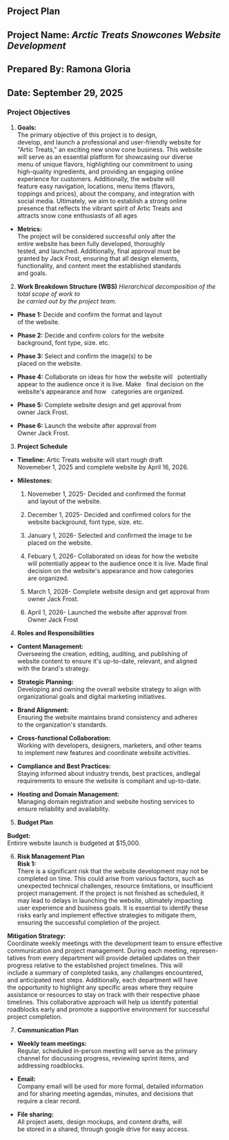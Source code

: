 ## Project Plan  

## Project Name: *Arctic Treats Snowcones Website Development*  

## Prepared By: Ramona Gloria  

## Date: September 29, 2025  

### Project Objectives  

1. **Goals:**  
The primary objective of this project is to design,  
develop, and launch a professional and user-friendly website for  
"Artic Treats," an exciting new snow cone business. This website  
will serve as an essential platform for showcasing our diverse  
menu of unique flavors, highlighting our commitment to using  
high-quality ingredients, and providing an engaging online  
experience for customers. Additionally, the website will  
feature easy navigation, locations, menu items (flavors,  
toppings and prices), about the company, and integration with  
social media. Ultimately, we aim to establish a strong online  
presence that reflects the vibrant spirit of Artic Treats and  
attracts snow cone enthusiasts of all ages

-  **Metrics:**  
The project will be considered successful only after the  
entire website has been fully developed, thoroughly  
tested, and launched. Additionally, final approval must be  
granted by Jack Frost, ensuring that all design elements,  
functionality, and content meet the established standards  
and goals.

2. **Work Breakdown Structure (WBS)**
*Hierarchical decomposition of the total scope of work to  
be carried out by the project team.*  

-  **Phase 1:** Decide and confirm the format and layout  
of the website.  

- **Phase 2:** Decide and confirm colors for the website  
background, font type, size. etc.  

- **Phase 3:** Select and confirm the image(s) to be  
placed on the website.  

- **Phase 4:** Collaborate on ideas for how the website will  
potentially appear to the audience once it is live. Make  
final decision on the website's appearance and how  
categories are organized.  

- **Phase 5:** Complete website design and get approval from  
owner Jack Frost.  

- **Phase 6:** Launch the website after approval from  
Owner Jack Frost.

3. **Project Schedule**  

- **Timeline:** Artic Treats website will start rough draft  
Novemeber 1, 2025 and complete website by April 16, 2026.  

- **Milestones:**  

    1. Novemeber 1, 2025- Decided and confirmed the format  
    and layout of the website.  

    2. December 1, 2025- Decided and confirmed colors for the  
    website background, font type, size. etc.  

    3. January 1, 2026- Selected and confirmed the image to be  
    placed on the website.  

    4. Febuary 1, 2026- Collaborated on ideas for how the website  
    will potentially appear to the audience once it is live. Made 
    final decision on the website's appearance and how categories  
    are organized.  

    5. March 1, 2026- Complete website design and get approval from   
    owner Jack Frost.  

    6. April 1, 2026- Launched the website after approval from  
    Owner Jack Frost

4. **Roles and Responsibilities**  

- **Content Management:**  
Overseeing the creation, editing, auditing, and publishing of  
website content to ensure it's up-to-date, relevant, and aligned  
with the brand's strategy.  

- **Strategic Planning:**  
Developing and owning the overall website strategy to align with  
organizational goals and digital marketing initiatives. 

- **Brand Alignment:**  
Ensuring the website maintains brand consistency and adheres  
to the organization's standards.  

- **Cross-functional Collaboration:**  
Working with developers, designers, marketers, and other teams  
to implement new features and coordinate website activities.  

- **Compliance and Best Practices:**  
Staying informed about industry trends, best practices, andlegal   
requirements to ensure the website is compliant and up-to-date.  

- **Hosting and Domain Management:**  
Managing domain registration and website hosting services to  
ensure reliability and availability. 

5. **Budget Plan**  

**Budget:**  
Entirire website launch is budgeted at $15,000.  

6. **Risk Management Plan**  
**Risk 1:**  
There is a significant risk that the website development may not be  
completed on time. This could arise from various factors, such as  
unexpected technical challenges, resource limitations, or insufficient  
project management. If the project is not finished as scheduled, it  
may lead to delays in launching the website, ultimately impacting  
user experience and business goals. It is essential to identify these  
risks early and implement effective strategies to mitigate them,  
ensuring the successful completion of the project.  

**Mitigation Strategy:**  
Coordinate weekly meetings with the development team to ensure effective  
communication and project management. During each meeting, represen-  
tatives from every department will provide detailed updates on their  
progress relative to the established project timelines. This will  
include a summary of completed tasks, any challenges encountered,  
and anticipated next steps. Additionally, each department will have  
the opportunity to highlight any specific areas where they require  
assistance or resources to stay on track with their respective phase  
timelines. This collaborative approach will help us identify potential  
roadblocks early and promote a supportive environment for successful  
project completion.

7. **Communication Plan**

- **Weekly team meetings:**  
Regular, scheduled in-person meeting will serve as the primary  
channel for discussing progress, reviewing sprint items, and  
addressing roadblocks.  

- **Email:**  
Company email will be used for more formal, detailed information  
and for sharing meeting agendas, minutes, and decisions that  
require a clear record.

- **File sharing:**  
All project asets, design mockups, and content drafts, will  
be stored in a shared, through google drive for easy access. 